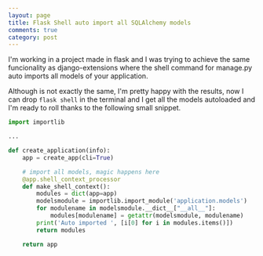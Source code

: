 ```yaml
---
layout: page
title: Flask Shell auto import all SQLAlchemy models
comments: true
category: post
---
```


I'm working in a project made in flask and I was trying to achieve the same funcionality as django-extensions where the shell command for manage.py auto imports all models of your application.

Although is not exactly the same, I'm pretty happy with the results, now I can drop `flask shell` in the terminal and I get all the models autoloaded and I'm ready to roll thanks to the following small snippet.

```python
import importlib

...

def create_application(info):
    app = create_app(cli=True)

    # import all models, magic happens here
    @app.shell_context_processor
    def make_shell_context():
        modules = dict(app=app)
        modelsmodule = importlib.import_module('application.models')
        for modulename in modelsmodule.__dict__["__all__"]:
            modules[modulename] = getattr(modelsmodule, modulename)
        print('Auto imported ', [i[0] for i in modules.items()])
        return modules

    return app
```
